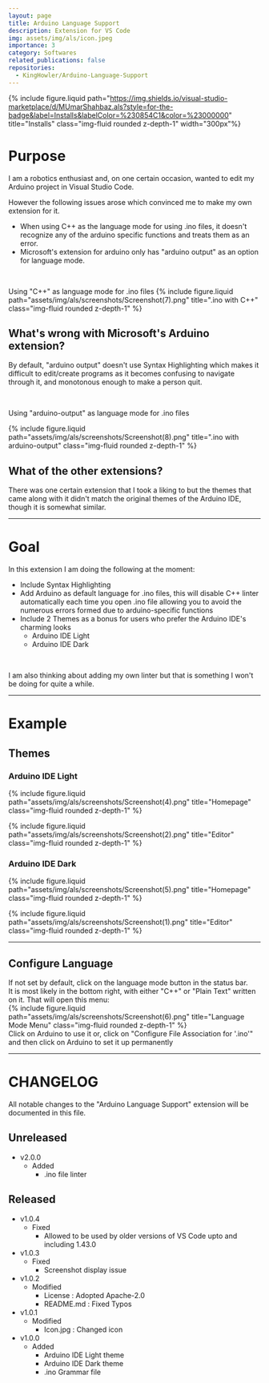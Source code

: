 ```yaml
---
layout: page
title: Arduino Language Support
description: Extension for VS Code
img: assets/img/als/icon.jpeg
importance: 3
category: Softwares
related_publications: false
repositories:
  - KingHowler/Arduino-Language-Support
---
```


{% include figure.liquid path="https://img.shields.io/visual-studio-marketplace/d/MUmarShahbaz.als?style=for-the-badge&label=Installs&labelColor=%230854C1&color=%23000000" title="Installs" class="img-fluid rounded z-depth-1" width="300px"%}

# Purpose

I am a robotics enthusiast and, on one certain occasion, wanted to edit my Arduino project in Visual Studio Code.

However the following issues arose which convinced me to make my own extension for it.

- When using C++ as the language mode for using .ino files, it doesn't recognize any of the arduino specific functions and treats them as an error.
- Microsoft's extension for arduino only has "arduino output" as an option for language mode.

<br>

Using "C++" as language mode for .ino files
{% include figure.liquid path="assets/img/als/screenshots/Screenshot(7).png" title=".ino with C++" class="img-fluid rounded z-depth-1" %}

## What's wrong with Microsoft's Arduino extension?

By default, "arduino output" doesn't use Syntax Highlighting which makes it difficult to edit/create programs as it becomes confusing to navigate through it, and monotonous enough to make a person quit.

<br>

Using "arduino-output" as language mode for .ino files

{% include figure.liquid path="assets/img/als/screenshots/Screenshot(8).png" title=".ino with arduino-output" class="img-fluid rounded z-depth-1" %}

## What of the other extensions?

There was one certain extension that I took a liking to but the themes that came along with it didn't match the original themes of the Arduino IDE, though it is somewhat similar.

---

# Goal

In this extension I am doing the following at the moment:

- Include Syntax Highlighting
- Add Arduino as default language for .ino files, this will disable C++ linter automatically each time you open .ino file allowing you to avoid the numerous errors formed due to arduino-specific functions
- Include 2 Themes as a bonus for users who prefer the Arduino IDE's charming looks
  - Arduino IDE Light
  - Arduino IDE Dark

<br>

I am also thinking about adding my own linter but that is something I won't be doing for quite a while.

---

# Example

## Themes

### Arduino IDE Light

{% include figure.liquid path="assets/img/als/screenshots/Screenshot(4).png" title="Homepage" class="img-fluid rounded z-depth-1" %}

{% include figure.liquid path="assets/img/als/screenshots/Screenshot(2).png" title="Editor" class="img-fluid rounded z-depth-1" %}

### Arduino IDE Dark

{% include figure.liquid path="assets/img/als/screenshots/Screenshot(5).png" title="Homepage" class="img-fluid rounded z-depth-1" %}

{% include figure.liquid path="assets/img/als/screenshots/Screenshot(1).png" title="Editor" class="img-fluid rounded z-depth-1" %}

---

## Configure Language

If not set by default, click on the language mode button in the status bar.<br> It is most likely in the bottom right, with either "C++" or "Plain Text" written on it.
That will open this menu:<br>
{% include figure.liquid path="assets/img/als/screenshots/Screenshot(6).png" title="Language Mode Menu" class="img-fluid rounded z-depth-1" %}
<br>
Click on Arduino to use it or, click on "Configure File Association for '.ino'" and then click on Arduino to set it up permanently

---

# CHANGELOG

All notable changes to the "Arduino Language Support" extension will be documented in this file.

## Unreleased

- v2.0.0
  - Added
    - .ino file linter

## Released

- v1.0.4
  - Fixed
    - Allowed to be used by older versions of VS Code upto and including 1.43.0
- v1.0.3
  - Fixed
    - Screenshot display issue
- v1.0.2
  - Modified
    - License : Adopted Apache-2.0
    - README.md : Fixed Typos
- v1.0.1
  - Modified
    - Icon.jpg : Changed icon
- v1.0.0
  - Added
    - Arduino IDE Light theme
    - Arduino IDE Dark theme
    - .ino Grammar file
